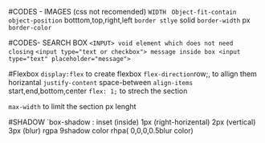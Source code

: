 #CODES - IMAGES (css not recomended)
`WIDTH `
`Object-fit-contain` 
`object-position` botttom,top,right,left
`border stlye` solid 
`border-width` px
`border-color`


#CODES- SEARCH BOX
`<INPUT> void element which does not need closing`
`<input type="text or checkbox"> message inside box <input type="text" placeholder="message">`

#Flexbox
`display:flex` to create flexbox 
`flex-direction`row;, to allign them horizantal
`justify-content` space-between
`align-items` start,end,bottom,center
`flex: 1;` to strech the section

`max-width` to limit the section px lenght

#SHADOW
`box-shadow : inset (inside) 1px (right-horizental) 2px (vertical) 3px (blur) rgpa 9shadow color rhpa( 0,0,0,0.5blur color)